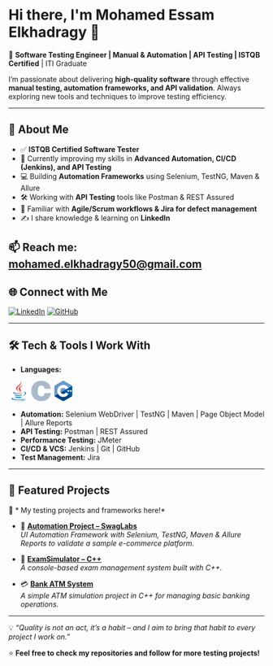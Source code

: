 # Hi there, I'm Mohamed Essam Elkhadragy 👋  

🚀 **Software Testing Engineer | Manual & Automation | API Testing | ISTQB Certified**  | ITI Graduate 

I’m passionate about delivering **high-quality software** through effective **manual testing, automation frameworks, and API validation**. Always exploring new tools and techniques to improve testing efficiency.  

---

## 🔹 About Me  
- ✅ **ISTQB Certified Software Tester**  
- 🌱 Currently improving my skills in **Advanced Automation, CI/CD (Jenkins), and API Testing**  
- 💻 Building **Automation Frameworks** using Selenium, TestNG, Maven & Allure  
- 🛠 Working with **API Testing** tools like Postman & REST Assured  
- 🔄 Familiar with **Agile/Scrum workflows & Jira for defect management**  
- ✍️ I share knowledge & learning on **LinkedIn**  

📫 **Reach me:** mohamed.elkhadragy50@gmail.com 
---

## 🌐 Connect with Me  
[![LinkedIn](https://img.shields.io/badge/LinkedIn-blue?style=flat&logo=linkedin)](https://www.linkedin.com/in/mohamed-elkhadragy-b8b157218)
[![GitHub](https://img.shields.io/badge/GitHub-000?style=flat&logo=github)](https://github.com/el5draGy)  

---

## 🛠 Tech & Tools I Work With  
- **Languages:** 
 <p align="left">
  <img src="https://raw.githubusercontent.com/devicons/devicon/master/icons/java/java-original.svg" alt="Java" width="40" height="40"/>
  <img src="https://raw.githubusercontent.com/devicons/devicon/master/icons/c/c-original.svg" alt="C" width="40" height="40"/>
  <img src="https://raw.githubusercontent.com/devicons/devicon/master/icons/cplusplus/cplusplus-original.svg" alt="C++" width="40" height="40"/>
</p>

- **Automation:** Selenium WebDriver | TestNG | Maven | Page Object Model | Allure Reports  
- **API Testing:** Postman | REST Assured  
- **Performance Testing:** JMeter  
- **CI/CD & VCS:** Jenkins | Git | GitHub  
- **Test Management:** Jira 

---

## 📌 Featured Projects  
🚧 * My testing projects and frameworks here!*  
- 🧪 [**Automation Project – SwagLabs**](https://github.com/el5DraGy/Automation-Project_SwagLabs)  
  *UI Automation Framework with Selenium, TestNG, Maven & Allure Reports to validate a sample e-commerce platform.*  

- 📝 [**ExamSimulator – C++**](https://github.com/el5DraGy/ExamSimulator-Cpp)  
  *A console-based exam management system built with C++.*  

- 💳 [**Bank ATM System**](https://github.com/el5DraGy/Bank-ATM-System)  
  *A simple ATM simulation project in C++ for managing basic banking operations.*  
---

💡 *“Quality is not an act, it’s a habit – and I aim to bring that habit to every project I work on.”*  

⭐ **Feel free to check my repositories and follow for more testing projects!**
